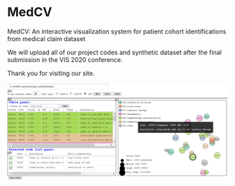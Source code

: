 # MedCV
MedCV: An interactive visualization system for patient cohort identifications from medical claim dataset


We will upload all of our project codes and synthetic dataset after the final submission in the VIS 2020 conference. 

Thank you for visiting our site.


![Test Image 4](https://github.com/ashischanda/MedCV/blob/master/images/cover.png)
